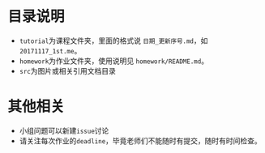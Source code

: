 # 目录说明
- `tutorial`为课程文件夹，里面的格式说 `日期_更新序号.md`，如`20171117_1st.me`。
- `homework`为作业文件夹，使用说明见 `homework/README.md`。
- `src`为图片或相关引用文档目录

# 其他相关
* 小组问题可以新建`issue`讨论
* 请关注每次作业的`deadline`，毕竟老师们不能随时有提交，随时有时间检查。
